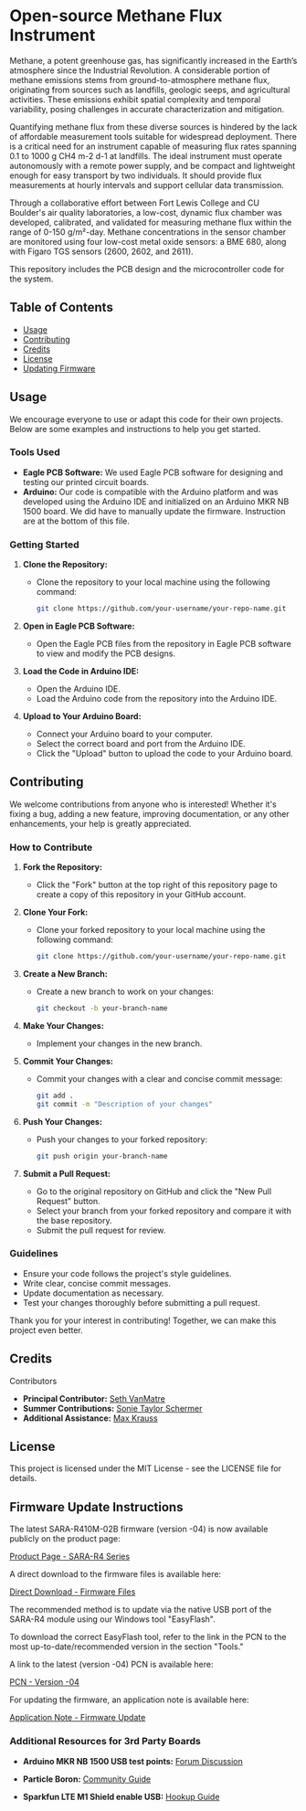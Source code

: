 # Open-source Methane Flux Instrument

Methane, a potent greenhouse gas, has significantly increased in the Earth’s atmosphere since the Industrial Revolution. A considerable portion of methane emissions stems from ground-to-atmosphere methane flux, originating from sources such as landfills, geologic seeps, and agricultural activities. These emissions exhibit spatial complexity and temporal variability, posing challenges in accurate characterization and mitigation.

Quantifying methane flux from these diverse sources is hindered by the lack of affordable measurement tools suitable for widespread deployment. There is a critical need for an instrument capable of measuring flux rates spanning 0.1 to 1000 g CH4 m-2 d-1 at landfills. The ideal instrument must operate autonomously with a remote power supply, and be compact and lightweight enough for easy transport by two individuals. It should provide flux measurements at hourly intervals and support cellular data transmission.

Through a collaborative effort between Fort Lewis College and CU Boulder's air quality laboratories, a low-cost, dynamic flux chamber was developed, calibrated, and validated for measuring methane flux within the range of 0-150 g/m²-day. Methane concentrations in the sensor chamber are monitored using four low-cost metal oxide sensors: a BME 680, along with Figaro TGS sensors (2600, 2602, and 2611).

This repository includes the PCB design and the microcontroller code for the system. 

## Table of Contents

- [Usage](#usage)
- [Contributing](#contributing)
- [Credits](#credits)
- [License](#license)
- [Updating Firmware](#updating-firmware)


## Usage

We encourage everyone to use or adapt this code for their own projects. Below are some examples and instructions to help you get started.

### Tools Used

- **Eagle PCB Software:** We used Eagle PCB software for designing and testing our printed circuit boards.
- **Arduino:** Our code is compatible with the Arduino platform and was developed using the Arduino IDE and initialized on an Arduino MKR NB 1500 board. We did have to manually update the firmware. Instruction are at the bottom of this file.

### Getting Started

1. **Clone the Repository:**
   - Clone the repository to your local machine using the following command:
     ```sh
     git clone https://github.com/your-username/your-repo-name.git
     ```

2. **Open in Eagle PCB Software:**
   - Open the Eagle PCB files from the repository in Eagle PCB software to view and modify the PCB designs.

3. **Load the Code in Arduino IDE:**
   - Open the Arduino IDE.
   - Load the Arduino code from the repository into the Arduino IDE.

4. **Upload to Your Arduino Board:**
   - Connect your Arduino board to your computer.
   - Select the correct board and port from the Arduino IDE.
   - Click the "Upload" button to upload the code to your Arduino board.

## Contributing

We welcome contributions from anyone who is interested! Whether it's fixing a bug, adding a new feature, improving documentation, or any other enhancements, your help is greatly appreciated.

### How to Contribute

1. **Fork the Repository:**
   - Click the "Fork" button at the top right of this repository page to create a copy of this repository in your GitHub account.

2. **Clone Your Fork:**
   - Clone your forked repository to your local machine using the following command:
     ```sh
     git clone https://github.com/your-username/your-repo-name.git
     ```

3. **Create a New Branch:**
   - Create a new branch to work on your changes:
     ```sh
     git checkout -b your-branch-name
     ```

4. **Make Your Changes:**
   - Implement your changes in the new branch.

5. **Commit Your Changes:**
   - Commit your changes with a clear and concise commit message:
     ```sh
     git add .
     git commit -m "Description of your changes"
     ```

6. **Push Your Changes:**
   - Push your changes to your forked repository:
     ```sh
     git push origin your-branch-name
     ```

7. **Submit a Pull Request:**
   - Go to the original repository on GitHub and click the "New Pull Request" button.
   - Select your branch from your forked repository and compare it with the base repository.
   - Submit the pull request for review.

### Guidelines

- Ensure your code follows the project's style guidelines.
- Write clear, concise commit messages.
- Update documentation as necessary.
- Test your changes thoroughly before submitting a pull request.

Thank you for your interest in contributing! Together, we can make this project even better.


## Credits

Contributors

- **Principal Contributor:** [Seth VanMatre](https://github.com/sgvanmatre)
- **Summer Contributions:** [Sonie Taylor Schermer](https://github.com/tschermer02)
- **Additional Assistance:** [Max Krauss](https://github.com/maxtkrauss)

## License

This project is licensed under the MIT License - see the LICENSE file for details.

## Firmware Update Instructions

The latest SARA-R410M-02B firmware (version -04) is now available publicly on the product page:

[Product Page - SARA-R4 Series](https://www.u-blox.com/en/product/sara-r4-series?legacy=Current#Documentation-&-resources)

A direct download to the firmware files is available here:

[Direct Download - Firmware Files](https://content.u-blox.com/sites/default/files/2023-06/SARA-R410M-02B-04-P1-L0000000512A0221-000K00.zip?_ga=2.26117621.998416448.1694721819-824184379.1689262389)

The recommended method is to update via the native USB port of the SARA-R4 module using our Windows tool "EasyFlash".

To download the correct EasyFlash tool, refer to the link in the PCN to the most up-to-date/recommended version in the section "Tools."

A link to the latest (version -04) PCN is available here:

[PCN - Version -04](https://content.u-blox.com/sites/default/files/documents/SARA-R410M-02B-04_PCN_UBX-22005059.pdf)

For updating the firmware, an application note is available here:

[Application Note - Firmware Update](https://www.u-blox.com/sites/default/files/SARA-R4-FW-Update_AppNote_UBX-17049154.pdf)

### Additional Resources for 3rd Party Boards

- **Arduino MKR NB 1500 USB test points:**
  [Forum Discussion](https://forum.arduino.cc/t/firmware-upgrade-for-ublox-sara-r410m-02b-on-the-mkr-nb-1500-2/699292)

- **Particle Boron:**
  [Community Guide](https://community.particle.io/t/how-to-load-ublox-firmware-upgrade-for-sara-r410-lte-on-the-boron/51769)

- **Sparkfun LTE M1 Shield enable USB:**
  [Hookup Guide](https://learn.sparkfun.com/tutorials/lte-cat-m1nb-iot-shield-hookup-guide?_gl=1*pm7rgo*_ga*NDUwNDc5ODYxLjE2OTMyNDMzMjk.*_ga_T369JS7J9N*MTY5NDc5ODg0My4yLjAuMTY5NDc5ODg0My42MC4wLjA.&_ga=2.145880316.975271267.1694798844-450479861.1693243329#USB-interface)

